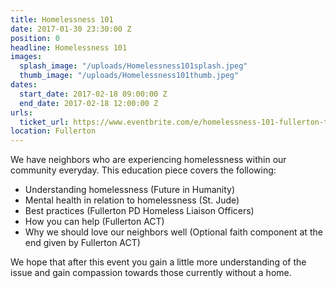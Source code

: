```yaml
---
title: Homelessness 101
date: 2017-01-30 23:30:00 Z
position: 0
headline: Homelessness 101
images:
  splash_image: "/uploads/Homelessness101splash.jpeg"
  thumb_image: "/uploads/Homelessness101thumb.jpeg"
dates:
  start_date: 2017-02-18 09:00:00 Z
  end_date: 2017-02-18 12:00:00 Z
urls:
  ticket_url: https://www.eventbrite.com/e/homelessness-101-fullerton-tickets-30931973365?aff=es2
location: Fullerton
---
```


We have neighbors who are experiencing homelessness within our community everyday. This education piece covers the following:

* Understanding homelessness (Future in Humanity)
* Mental health in relation to homelessness (St. Jude)
* Best practices (Fullerton PD Homeless Liaison Officers)
* How you can help (Fullerton ACT)
* Why we should love our neighbors well (Optional faith component at the end given by Fullerton ACT)

We hope that after this event you gain a little more understanding of the issue and gain compassion towards those currently without a home.